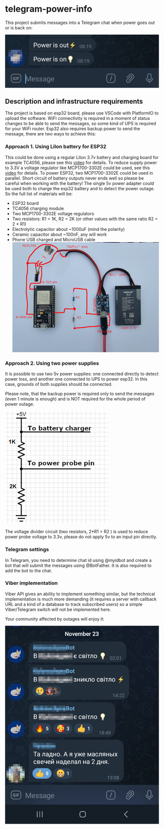 # telegram-power-info
This project submits messages into a Telegram chat when power goes out or is back on:

![chat](tg.jpg)

## Description and infrastructure requirements
The project is based on esp32 board, please use VSCode with PlatformIO to upload the software.
WiFi connectivity is required in a moment of status changes to be able to send the messages,
so some kind of UPS is required for your WiFi router. 
Esp32 also requires backup power to send the message, there are two ways to achieve this:

### Approach 1. Using LiIon battery for ESP32
This could be done using a regular LiIon 3.7v battery and charging board for example TC4056, please see this
[video](https://www.youtube.com/watch?v=Lk__xTxLlY0) for details. 
To reduce supply power to 3.3V a voltage regulator like MCP1700-3302E could be used, see this [video](https://www.youtube.com/watch?v=Z-36HflHotU)
for details. To power ESP32, two MCP1700-3302E could be used in parallel.
Short circuit of battery outputs never ends well so please be careful when working with the battery!
The single 5v power adapter could be used both to charge the esp32 battery and to detect the power outage.
So the full list of materials will be:
- ESP32 board
- TC4056 charging module
- Two MCP1700-3302E voltage regulators
- Two resistors: R1 = 1K, R2 = 2K (or other values with the same ratio R2 = 2 * R1)
- Electrolytic capacitor about ~1000uF (mind the polarity)
- Ceramic capacitor about ~100nF, any will work
- Phone USB charged and MicroUSB cable
![diagram](diagram.jpg)

### Approach 2. Using two power supplies
It is possible to use two 5v power supplies: one connected directly to detect power loss,
and another one connected to UPS to power esp32. In this case, grounds of both supplies should be connected.

Please note, that the backup power is required only to send the messages (even 1 minute is enough) and is NOT required for the
whole period of power outage.

![schematic](schematic.png)

The voltage divider circuit (two resistors, 2*R1 = R2 ) is used to reduce power probe voltage to 3.3v, please do not apply 5v to an input pin directly.

### Telegram settings
In Telegram, you need to determine chat id using @myidbot and create a bot that will submit the messages using @BotFather.
It is also required to add the bot to the chat.

### Viber implementation
Viber API gives an ability to implement something similar, but the technical implementation is much 
more demanding (it requires a server with callback URL and a kind of a database to track subscribed users)
so a simple Viber/Telegram switch will not be implemented here.

Your community affected by outages will enjoy it:

![chat](reallife.jpg)
